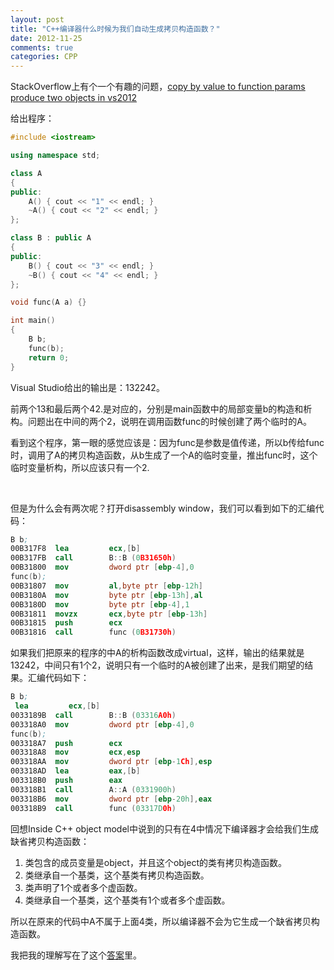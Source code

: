```yaml
---
layout: post
title: "C++编译器什么时候为我们自动生成拷贝构造函数？"
date: 2012-11-25
comments: true
categories: CPP
---
```

<p>StackOverflow上有个一个有趣的问题，<a href="http://stackoverflow.com/questions/13374984/c-copy-by-value-to-function-params-produce-two-objects-in-vs2012/13551240#13551240">copy by value to function params produce two objects in vs2012</a></p>  <p>给出程序：</p> 
 
```cpp
#include <iostream>

using namespace std;

class A
{
public:
    A() { cout << "1" << endl; }
    ~A() { cout << "2" << endl; }
};

class B : public A
{
public:
    B() { cout << "3" << endl; }
    ~B() { cout << "4" << endl; }
};

void func(A a) {}

int main()
{
    B b;
    func(b);
    return 0;
}
```

<p>Visual Studio给出的输出是：132242。</p>

<p>前两个13和最后两个42.是对应的，分别是main函数中的局部变量b的构造和析构。问题出在中间的两个2，说明在调用函数func的时候创建了两个临时的A。</p>

<p>看到这个程序，第一眼的感觉应该是：因为func是参数是值传递，所以b传给func时，调用了A的拷贝构造函数，从b生成了一个A的临时变量，推出func时，这个临时变量析构，所以应该只有一个2.</p>

<p>&#160;</p>

<p>但是为什么会有两次呢？打开disassembly window，我们可以看到如下的汇编代码：</p>

```nasm
B b;
00B317F8  lea         ecx,[b]  
00B317FB  call        B::B (0B31650h)  
00B31800  mov         dword ptr [ebp-4],0  
func(b);
00B31807  mov         al,byte ptr [ebp-12h]  
00B3180A  mov         byte ptr [ebp-13h],al  
00B3180D  mov         byte ptr [ebp-4],1  
00B31811  movzx       ecx,byte ptr [ebp-13h]  
00B31815  push        ecx  
00B31816  call        func (0B31730h)
```



<p>如果我们把原来的程序的中A的析构函数改成virtual，这样，输出的结果就是13242，中间只有1个2，说明只有一个临时的A被创建了出来，是我们期望的结果。汇编代码如下：</p>

```nasm
B b;
 lea         ecx,[b]  
0033189B  call        B::B (03316A0h)  
003318A0  mov         dword ptr [ebp-4],0  
func(b);
003318A7  push        ecx  
003318A8  mov         ecx,esp  
003318AA  mov         dword ptr [ebp-1Ch],esp  
003318AD  lea         eax,[b]  
003318B0  push        eax  
003318B1  call        A::A (0331900h)  
003318B6  mov         dword ptr [ebp-20h],eax  
003318B9  call        func (03317D0h)
```

<p>回想Inside C++ object model中说到的只有在4中情况下编译器才会给我们生成缺省拷贝构造函数：</p>

<ol>
  <li>类包含的成员变量是object，并且这个object的类有拷贝构造函数。</li>

  <li>类继承自一个基类，这个基类有拷贝构造函数。</li>

  <li>类声明了1个或者多个虚函数。</li>

  <li>类继承自一个基类，这个基类有1个或者多个虚函数。</li>
</ol>

<p>所以在原来的代码中A不属于上面4类，所以编译器不会为它生成一个缺省拷贝构造函数。</p>

<p>我把我的理解写在了这个<a href="http://stackoverflow.com/a/13551240/304115">答案</a>里。</p>
